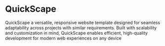 # QuickScape
QuickScape a versatile, responsive website template designed for seamless adaptability across projects with similar requirements. Built with scalability and customization in mind, QuickScape enables efficient, high-quality development for modern web experiences on any device
